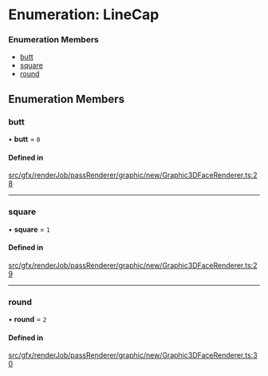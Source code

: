 # Enumeration: LineCap

### Enumeration Members

- [butt](LineCap.md#butt)
- [square](LineCap.md#square)
- [round](LineCap.md#round)

## Enumeration Members

### butt

• **butt** = ``0``

#### Defined in

[src/gfx/renderJob/passRenderer/graphic/new/Graphic3DFaceRenderer.ts:28](https://github.com/Orillusion/orillusion/blob/main/src/gfx/renderJob/passRenderer/graphic/new/Graphic3DFaceRenderer.ts#L28)

___

### square

• **square** = ``1``

#### Defined in

[src/gfx/renderJob/passRenderer/graphic/new/Graphic3DFaceRenderer.ts:29](https://github.com/Orillusion/orillusion/blob/main/src/gfx/renderJob/passRenderer/graphic/new/Graphic3DFaceRenderer.ts#L29)

___

### round

• **round** = ``2``

#### Defined in

[src/gfx/renderJob/passRenderer/graphic/new/Graphic3DFaceRenderer.ts:30](https://github.com/Orillusion/orillusion/blob/main/src/gfx/renderJob/passRenderer/graphic/new/Graphic3DFaceRenderer.ts#L30)
